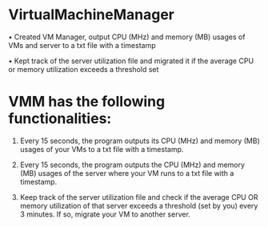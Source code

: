 # VirtualMachineManager

• Created VM Manager, output CPU (MHz) and memory (MB) usages of VMs and server to a txt file with a timestamp 

• Kept track of the server utilization file and migrated it if the average CPU or memory utilization exceeds a threshold set

VMM has the following functionalities:
===========================================================================

1. Every 15 seconds, the program outputs its CPU (MHz) and memory (MB) usages of your VMs
to a txt file with a timestamp.

2. Every 15 seconds, the program outputs the CPU (MHz) and memory (MB) usages of the server
where your VM runs to a txt file with a timestamp.

3. Keep track of the server utilization file and check if the average CPU OR memory utilization of
that server exceeds a threshold (set by you) every 3 minutes. If so, migrate your VM to another
server. 
